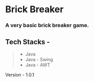 # Brick Breaker

### A very basic brick breaker game.

## Tech Stacks -
  >- Java
  >- Java - Swing
  >- Java - AWT


Version - 1.0.1